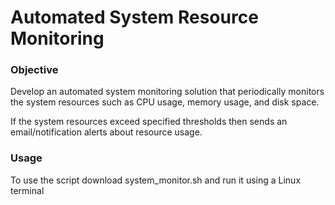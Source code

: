 # Automated System Resource Monitoring

### Objective

Develop an automated system monitoring solution that periodically monitors the system resources such as CPU usage, memory usage, and disk space.

If the system resources exceed specified thresholds then sends an email/notification alerts about resource usage.

### Usage
To use the script download system_monitor.sh and run it using a Linux terminal
